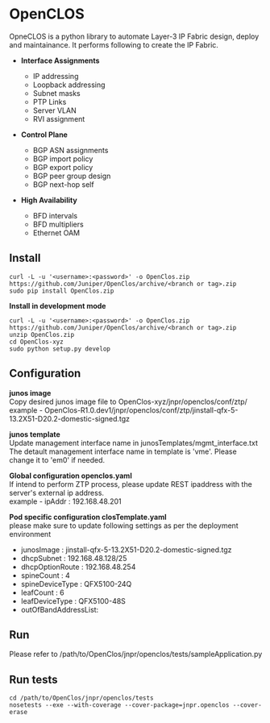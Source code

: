 OpenCLOS
========
OpneCLOS is a python library to automate Layer-3 IP Fabric design, deploy and maintainance. It performs following to create the IP Fabric.

* **Interface Assignments**
  * IP addressing
  * Loopback addressing
  * Subnet masks
  * PTP Links
  * Server VLAN
  * RVI assignment

* **Control Plane**
  * BGP ASN assignments
  * BGP import policy
  * BGP export policy
  * BGP peer group design
  * BGP next-hop self

* **High Availability**
  * BFD intervals
  * BFD multipliers
  * Ethernet OAM


Install
-------

    curl -L -u '<username>:<password>' -o OpenClos.zip https://github.com/Juniper/OpenClos/archive/<branch or tag>.zip
    sudo pip install OpenClos.zip


**Install in development mode**  

    curl -L -u '<username>:<password>' -o OpenClos.zip https://github.com/Juniper/OpenClos/archive/<branch or tag>.zip     
    unzip OpenClos.zip  
    cd OpenClos-xyz  
    sudo python setup.py develop  


Configuration
-------------
**junos image**  
Copy desired junos image file to OpenClos-xyz/jnpr/openclos/conf/ztp/
example - OpenClos-R1.0.dev1/jnpr/openclos/conf/ztp/jinstall-qfx-5-13.2X51-D20.2-domestic-signed.tgz

**junos template**  
Update management interface name in junosTemplates/mgmt_interface.txt  
The detault management interface name in template is 'vme'. Please change it to 'em0' if needed.   

**Global configuration openclos.yaml**   
If intend to perform ZTP process, please update REST ipaddress with the server's external ip address.  
example - ipAddr : 192.168.48.201  

**Pod specific configuration closTemplate.yaml**      
please make sure to update following settings as per the deployment environment  

* junosImage : jinstall-qfx-5-13.2X51-D20.2-domestic-signed.tgz
* dhcpSubnet : 192.168.48.128/25
* dhcpOptionRoute : 192.168.48.254
* spineCount : 4
* spineDeviceType : QFX5100-24Q
* leafCount : 6
* leafDeviceType : QFX5100-48S
* outOfBandAddressList: 


Run
---
Please refer to /path/to/OpenClos/jnpr/openclos/tests/sampleApplication.py

Run tests
---

    cd /path/to/OpenClos/jnpr/openclos/tests
    nosetests --exe --with-coverage --cover-package=jnpr.openclos --cover-erase
